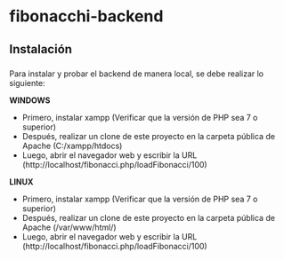 # fibonacchi-backend

## Instalación

###
Para instalar y probar el backend de manera local, se debe realizar lo siguiente:

**WINDOWS**

- Primero, instalar xampp (Verificar que la versión de PHP sea 7 o superior)
- Después, realizar un clone de este proyecto en la carpeta pública de Apache (C:/xampp/htdocs)
- Luego, abrir el navegador web y escribir la URL (http://localhost/fibonacci.php/loadFibonacci/100)

**LINUX**

- Primero, instalar xampp (Verificar que la versión de PHP sea 7 o superior)
- Después, realizar un clone de este proyecto en la carpeta pública de Apache (/var/www/html/)
- Luego, abrir el navegador web y escribir la URL (http://localhost/fibonacci.php/loadFibonacci/100)
